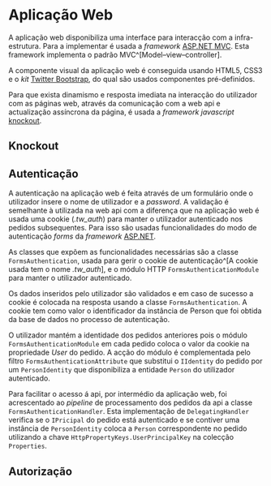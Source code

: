 Aplicação Web
=

A aplicação web disponibiliza uma interface para interacção com a infra-estrutura.
Para a  implementar é usada a *framework* [ASP.NET MVC](#aspnetmvc).
Esta framework implementa o padrão MVC^[Model–view–controller].

A componente visual da aplicação web é conseguida usando HTML5, CSS3 e o *kit* [Twitter Bootstrap](#bootstrap), do qual são usados componentes pré-definidos. 

Para que exista dinamismo e resposta imediata na interacção do utilizador com as páginas web, através da comunicação com a web api e actualização assíncrona da página, é usada a *framework javascript* [knockout](#knockout).

Knockout
-

Autenticação
-

A autenticação na aplicação web é feita através de um formulário onde o utilizador insere o nome de utilizador e a *password*. A validação é semelhante à utilizada na web api com a diferença que na aplicação web é usada uma cookie (*.tw_auth*) para manter o utilizador autenticado nos pedidos subsequentes. 
Para isso são usadas funcionalidades do modo de autenticação *forms* da *framework* [ASP.NET](#aspnet). 

As classes que expõem as funcionalidades necessárias são a classe `FormsAuthentication`, usada para gerir o cookie de autenticação^[A cookie usada tem o nome *.tw_auth*], e o módulo HTTP `FormsAuthenticationModule` para manter o utilizador autenticado. 

Os dados inseridos pelo utilizador são validados e em caso de sucesso a cookie é colocada na resposta usando a classe `FormsAuthentication`.
A cookie tem como valor o identificador da instância de Person que foi obtida da base de dados no processo de autenticação. 

O utilizador mantém a identidade dos pedidos anteriores pois o módulo `FormsAuthenticationModule` em cada pedido coloca o valor da cookie na propriedade *User* do pedido. A acção do módulo é complementada pelo filtro `FormsAuthenticationAttribute` que substitui o `IIdentity` do pedido por um `PersonIdentity` que disponibiliza a entidade `Person` do utilizador autenticado.

Para facilitar o acesso á api, por intermédio da aplicação web, foi acrescentado ao *pipeline* de processamento dos pedidos da api a classe `FormsAuthenticationHandler`. Esta implementação de `DelegatingHandler` verifica se o `IPricipal` do pedido está autenticado e se contiver uma instância de `PersonIdentity` coloca a `Person` correspondente no pedido utilizando a chave `HttpPropertyKeys.UserPrincipalKey` na colecção `Properties`.

Autorização
-

